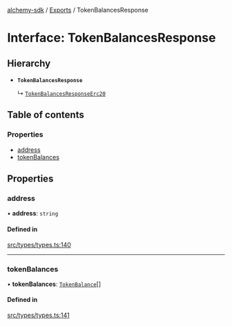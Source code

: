 [alchemy-sdk](../README.md) / [Exports](../modules.md) / TokenBalancesResponse

# Interface: TokenBalancesResponse

## Hierarchy

- **`TokenBalancesResponse`**

  ↳ [`TokenBalancesResponseErc20`](TokenBalancesResponseErc20.md)

## Table of contents

### Properties

- [address](TokenBalancesResponse.md#address)
- [tokenBalances](TokenBalancesResponse.md#tokenbalances)

## Properties

### address

• **address**: `string`

#### Defined in

[src/types/types.ts:140](https://github.com/alchemyplatform/alchemy-sdk-js/blob/d97ef0d/src/types/types.ts#L140)

___

### tokenBalances

• **tokenBalances**: [`TokenBalance`](../modules.md#tokenbalance)[]

#### Defined in

[src/types/types.ts:141](https://github.com/alchemyplatform/alchemy-sdk-js/blob/d97ef0d/src/types/types.ts#L141)
